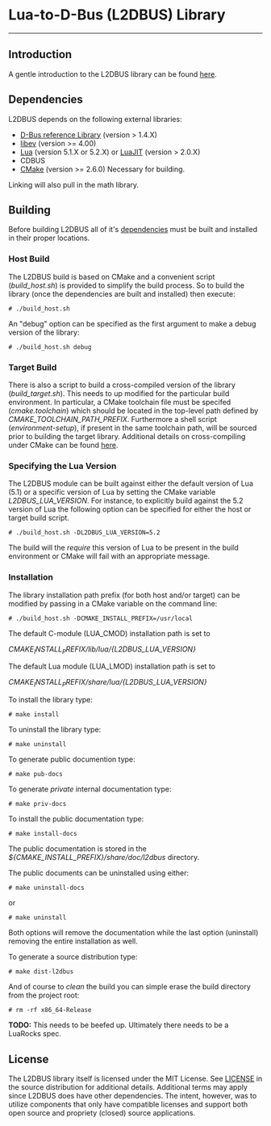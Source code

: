 # Lua-to-D-Bus (L2DBUS) Library
---
## Introduction

A gentle introduction to the L2DBUS library can be found <a href="./doc/manual/01-introduction.md">here</a>.

## Dependencies

L2DBUS depends on the following external libraries:

* [D-Bus reference Library](http://dbus.freedesktop.org/releases/dbus/) (version > 1.4.X)
* [libev](http://software.schmorp.de/pkg/libev.html) (version >= 4.00)
* [Lua](http://www.lua.org/download.html) (version 5.1.X or 5.2.X) or [LuaJIT](http://luajit.org/download.html) (version > 2.0.X)
* CDBUS
* [CMake](http://www.cmake.org/) (version >= 2.6.0) Necessary for building.

Linking will also pull in the math library.

## Building

Before building L2DBUS all of it's [dependencies](#Dependencies) must be built and installed in their proper locations.

### Host Build

The L2DBUS build is based on CMake and a convenient script (*build_host.sh*) is provided to simplify the build process. So to build the library (once the dependencies are built and installed) then execute:

	# ./build_host.sh

An "debug" option can be specified as the first argument to make a debug version of the library:

	# ./build_host.sh debug

### Target Build

There is also a script to build a cross-compiled version of the library (*build_target.sh*). This needs to up modified for the particular build environment. In particular, a CMake toolchain file must be specifed (*cmake.toolchain*) which should be located in the top-level path defined by *CMAKE_TOOLCHAIN_PATH_PREFIX*. Furthermore a shell script (*environment-setup*), if present in the same toolchain path, will be sourced prior to building the target library. Additional details on cross-compiling under CMake can be found [here](http://www.vtk.org/Wiki/CMake_Cross_Compiling).

### Specifying the Lua Version

The L2DBUS module can be built against either the default version of Lua (5.1) or a specific version of Lua by setting the CMake variable *L2DBUS_LUA_VERSION*. For instance, to explicitly build against the 5.2 version of Lua the following option can be specified for either the host or target build script.

	# ./build_host.sh -DL2DBUS_LUA_VERSION=5.2

The build will the *require* this version of Lua to be present in the build environment or CMake will fail with an appropriate message.

### Installation

The library installation path prefix (for both host and/or target) can be modified by passing in a CMake variable on the command line:

	# ./build_host.sh -DCMAKE_INSTALL_PREFIX=/usr/local

The default C-module (LUA_CMOD) installation path is set to

*${CMAKE_INSTALL_PREFIX}/lib/lua/${L2DBUS_LUA_VERSION}*

The default Lua module (LUA_LMOD) installation path is set to

*${CMAKE_INSTALL_PREFIX}/share/lua/${L2DBUS_LUA_VERSION}*


To install the library type:

	# make install

To uninstall the library type:

	# make uninstall

To generate public documention type:

	# make pub-docs

To generate *private* internal documentation type:

	# make priv-docs

To install the public documentation type:

	# make install-docs

The public documentation is stored in the *${CMAKE_INSTALL_PREFIX}/share/doc/l2dbus* directory.

The public documents can be uninstalled using either:

	# make uninstall-docs

or

	# make uninstall

Both options will remove the documentation while the last option (uninstall) removing the entire installation as well.

To generate a source distribution type:

	# make dist-l2dbus

And of course to *clean* the build you can simple erase the build directory from the project root:

	# rm -rf x86_64-Release


**TODO:** This needs to be beefed up. Ultimately there needs to be a LuaRocks spec.

## License

The L2DBUS library itself is licensed under the MIT License. See <a href="../../../LICENSE">LICENSE</a> in the source distribution for additional details. Additional terms may apply since L2DBUS does have other dependencies. The intent, however, was to utilize components that only have compatible licenses and support both open source and propriety (closed) source applications.

